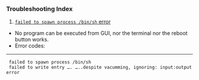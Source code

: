 ### Troubleshooting Index

1. [ ```failed to spawn process /bin/sh```  error](failed_spawn_process_bin_sh.md)
- No program can be executed from GUI, nor the terminal nor the reboot button works.
- Error codes:
--------------
```
 failed to spawn process /bin/sh
 failed to write entry …. …..despite vacumming, ignoring: input:output error
```
